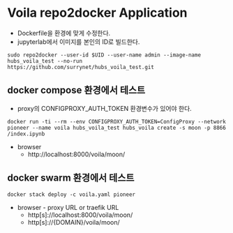 # Voila repo2docker Application
* Dockerfile을 환경에 맞게 수정한다.
* jupyterlab에서 이미지를 본인의 ID로 빌드한다.
```
sudo repo2docker --user-id $UID --user-name admin --image-name hubs_voila_test --no-run https://github.com/surrynet/hubs_voila_test.git 
```
## docker compose 환경에서 테스트
* proxy의 CONFIGPROXY_AUTH_TOKEN 환경변수가 있어야 한다.
```
docker run -ti --rm --env CONFIGPROXY_AUTH_TOKEN=ConfigProxy --network pioneer --name voila hubs_voila_test hubs_voila create -s moon -p 8866 /index.ipynb
```
* browser
  * http://localhost:8000/voila/moon/
## docker swarm 환경에서 테스트
```
docker stack deploy -c voila.yaml pioneer
```
* browser - proxy URL or traefik URL
  * http[s]://localhost:8000/voila/moon/
  * http[s]://{DOMAIN}/voila/moon/
